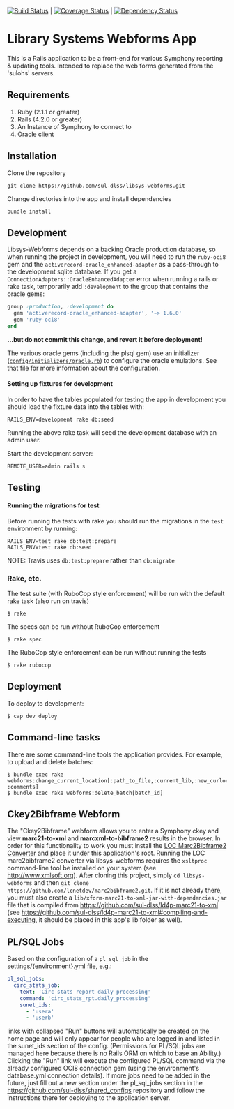 [![Build Status](https://travis-ci.org/sul-dlss/libsys-webforms.svg?branch=master)](https://travis-ci.org/sul-dlss/libsys-webforms) | [![Coverage Status](https://coveralls.io/repos/github/sul-dlss/libsys-webforms/badge.svg?branch=master)](https://coveralls.io/github/sul-dlss/libsys-webforms?branch=master) | [![Dependency Status](https://gemnasium.com/sul-dlss/libsys-webforms.svg)](https://gemnasium.com/sul-dlss/libsys-webforms)
# Library Systems Webforms App

This is a Rails application to be a front-end for various Symphony reporting & updating tools. Intended to replace the web forms generated from the 'sulohs' servers.

## Requirements
1. Ruby (2.1.1 or greater)
2. Rails (4.2.0 or greater)
3. An Instance of Symphony to connect to
4. Oracle client

## Installation

Clone the repository
```
git clone https://github.com/sul-dlss/libsys-webforms.git
```

Change directories into the app and install dependencies
```
bundle install
```

## Development

Libsys-Webforms depends on a backing Oracle production database, so when running the project in development, you will need to run the `ruby-oci8` gem and the `activerecord-oracle_enhanced-adapter` as a pass-through to the development sqlite database. If you get a `ConnectionAdapters::OracleEnhancedAdapter` error when running a rails or rake task, temporarily add `:development` to the group that contains the oracle gems:

```ruby
group :production, :development do
  gem 'activerecord-oracle_enhanced-adapter', '~> 1.6.0'
  gem 'ruby-oci8'
end
```
<strong>...but do not commit this change, and revert it before deployment!</strong>

The various oracle gems (including the plsql gem) use an initializer ([`config/initializers/oracle.rb`](https://github.com/sul-dlss/libsys-webforms/blob/master/config/initializers/oracle.rb)) to configure the oracle emulations. See that file for more information about the configuration.

#### Setting up fixtures for development

In order to have the tables populated for testing the app in development you should load the fixture data into the tables with:
```
RAILS_ENV=development rake db:seed
```
Running the above rake task will seed the development database with an admin user.

Start the development server:
```
REMOTE_USER=admin rails s
```

## Testing

#### Running the migrations for test

Before running the tests with rake you should run the migrations in the `test` environment by running:
```
RAILS_ENV=test rake db:test:prepare
RAILS_ENV=test rake db:seed
```

NOTE: Travis uses `db:test:prepare` rather than `db:migrate`

### Rake, etc.
The test suite (with RuboCop style enforcement) will be run with the default rake task (also run on travis)

    $ rake

The specs can be run without RuboCop enforcement

    $ rake spec

The RuboCop style enforcement can be run without running the tests

    $ rake rubocop

## Deployment

To deploy to development:

    $ cap dev deploy

## Command-line tasks

There are some command-line tools the application provides.
For example, to upload and delete batches:

    $ bundle exec rake webforms:change_current_location[:path_to_file,:current_lib,:new_curloc,:email, :comments]
    $ bundle exec rake webforms:delete_batch[batch_id]    

## Ckey2Bibframe Webform

The "Ckey2Bibframe" webform allows you to enter a Symphony ckey and view <strong>marc21-to-xml</strong> and <strong>marcxml-to-bibframe2</strong> results in the browser. In order for this functionality to work you must install the <a href="https://github.com/lcnetdev/marc2bibframe2">LOC Marc2Bibframe2 Converter</a> and place it under this application's root. Running the LOC marc2bibframe2 converter via libsys-webforms requires the `xsltproc` command-line tool be installed on your system (see http://www.xmlsoft.org). After cloning this project, simply `cd libsys-webforms` and then `git clone https://github.com/lcnetdev/marc2bibframe2.git`. If it is not already there, you must also create a `lib/xform-marc21-to-xml-jar-with-dependencies.jar` file that is compiled from https://github.com/sul-dlss/ld4p-marc21-to-xml (see https://github.com/sul-dlss/ld4p-marc21-to-xml#compiling-and-executing, it should be placed in this app's lib folder as well).

## PL/SQL Jobs

Based on the configuration of a `pl_sql_job` in the settings/{environment}.yml file, e.g.:
```yml
pl_sql_jobs:
  circ_stats_job:
    text: 'Circ stats report daily processing'
    command: 'circ_stats_rpt.daily_processing'
    sunet_ids:
      - 'usera'
      - 'userb'
```
links with collapsed "Run" buttons will automatically be created on the home page and will only appear for people who are
logged in and listed in the sunet_ids section of the config. (Permissions for PL/SQL jobs are managed here because there
is no Rails ORM on which to base an Ability.)  Clicking the "Run" link will execute the configured PL/SQL command via the
already configured OCI8 connection gem (using the environment's database.yml connection details). If more jobs need to be
added in the future, just fill out a new section under the pl_sql_jobs section in the https://github.com/sul-dlss/shared_configs
repository and follow the instructions there for deploying to the application server.
